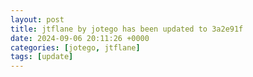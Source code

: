 ```yaml
---
layout: post
title: jtflane by jotego has been updated to 3a2e91f
date: 2024-09-06 20:11:26 +0000
categories: [jotego, jtflane]
tags: [update]
---
```


